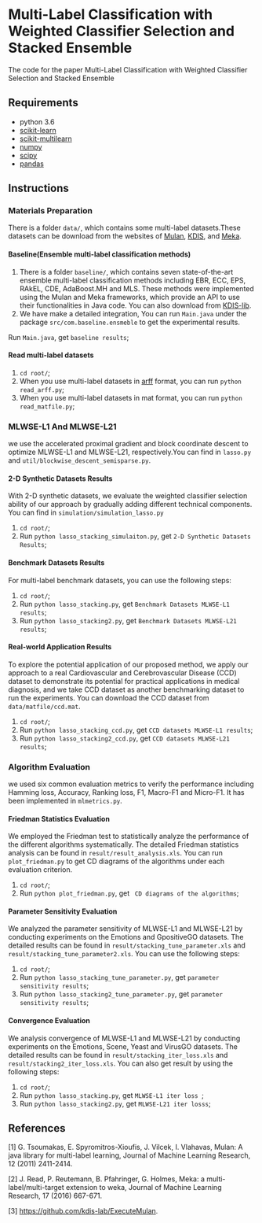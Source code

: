 # Multi-Label Classification with Weighted Classifier Selection and Stacked Ensemble

The code for the paper Multi-Label Classification with Weighted Classifier Selection and Stacked Ensemble

## Requirements

* python 3.6
* [scikit-learn](https://scikit-learn.org/)
* [scikit-multilearn](http://scikit.ml/api/skmultilearn.html)
* [numpy](https://numpy.org/)
* [scipy](https://www.scipy.org/)
* [pandas](https://pandas.pydata.org/)

## Instructions

### Materials Preparation

There is a folder `data/`, which contains some multi-label datasets.These datasets can be download from the websites of [Mulan](http://mulan.sourceforge.net/), [KDIS](http://www.uco.es/kdis/mllresources/), and [Meka](http://waikato.github.io/meka/datasets/).

#### Baseline(Ensemble multi-label classification methods)
1. There is a folder `baseline/`, which contains seven state-of-the-art ensemble multi-label classification methods including EBR, ECC, EPS, RAkEL, CDE, AdaBoost.MH and MLS. These methods were implemented using the Mulan and Meka frameworks, which provide an API to use their functionalities in Java code. You can also download from [KDIS-lib](https://github.com/kdis-lab/ExecuteMulan).
2. We have make a detailed integration, You can run `Main.java` under the package `src/com.baseline.ensmeble` to get the experimental results.

Run `Main.java`, get `baseline results`;

#### Read multi-label datasets
1. `cd root/`;
2. When you use multi-label datasets in [arff](https://pypi.org/project/arff/0.9/) format, you can run `python read_arff.py`;
3. When you use multi-label datasets in mat format, you can run `python read_matfile.py`;

### MLWSE-L1 And MLWSE-L21
we use the accelerated proximal gradient and block coordinate descent to optimize MLWSE-L1 and MLWSE-L21, respectively.You can find in `lasso.py` and `util/blockwise_descent_semisparse.py`.

#### 2-D Synthetic Datasets Results

With 2-D synthetic datasets, we evaluate the weighted classifier selection ability of our approach by gradually adding different technical components. You can find in `simulation/simulation_lasso.py`
1. `cd root/`;
2. Run `python lasso_stacking_simulaiton.py`, get `2-D Synthetic Datasets Results`;

#### Benchmark Datasets Results
For multi-label benchmark datasets, you can use the following steps:
1. `cd root/`;
2. Run `python lasso_stacking.py`, get `Benchmark Datasets MLWSE-L1 results`;
3. Run `python lasso_stacking2.py`, get `Benchmark Datasets MLWSE-L21 results`;

#### Real-world Application Results
To explore the potential application of our proposed method,  we apply our approach to a real Cardiovascular and Cerebrovascular Disease (CCD) dataset to demonstrate its potential for practical applications in medical diagnosis, and we take CCD dataset as another benchmarking dataset to run the experiments. You can download the CCD dataset from `data/matfile/ccd.mat`.

1. `cd root/`;
2. Run `python lasso_stacking_ccd.py`, get `CCD datasets MLWSE-L1 results`;
3. Run `python lasso_stacking2_ccd.py`, get `CCD datasets MLWSE-L21 results`;

### Algorithm Evaluation
we used six common evaluation metrics to verify the performance including Hamming loss, Accuracy, Ranking loss, F1, Macro-F1 and Micro-F1. It has been implemented in `mlmetrics.py`. 

#### Friedman Statistics Evaluation
We employed the Friedman test to statistically analyze the performance of the different algorithms systematically. The detailed Friedman statistics analysis can be found in `result/result_analysis.xls`.  You can run `plot_friedman.py` to get CD diagrams of the algorithms under each evaluation criterion. 

1. `cd root/`;
2. Run `python plot_friedman.py`, get ` CD diagrams of the algorithms`;

#### Parameter Sensitivity Evaluation 
We analyzed the parameter sensitivity of MLWSE-L1 and MLWSE-L21 by conducting experiments on the Emotions and GpositiveGO datasets. The detailed results can be found in `result/stacking_tune_parameter.xls` and `result/stacking_tune_parameter2.xls`. You can use the following steps:
1. `cd root/`;
2. Run `python lasso_stacking_tune_parameter.py`, get `parameter sensitivity results`;
3. Run `python lasso_stacking2_tune_parameter.py`, get `parameter sensitivity results`;

#### Convergence Evaluation
We analysis convergence of MLWSE-L1 and MLWSE-L21 by conducting experiments on the Emotions, Scene, Yeast and VirusGO datasets. The detailed results can be found in `result/stacking_iter_loss.xls` and `result/stacking2_iter_loss.xls`. You can also get result by using the following steps:
1. `cd root/`;
2. Run `python lasso_stacking.py`, get `MLWSE-L1 iter loss `;
3. Run `python lasso_stacking2.py`, get `MLWSE-L21 iter losss`;

## References
[1] G. Tsoumakas, E. Spyromitros-Xioufis, J. Vilcek, I. Vlahavas, Mulan: A java library for multi-label learning, Journal of Machine Learning Research, 12 (2011) 2411-2414.

[2] J. Read, P. Reutemann, B. Pfahringer, G. Holmes, Meka: a multi-label/multi-target extension to weka, Journal of Machine Learning Research, 17 (2016) 667-671.

[3] https://github.com/kdis-lab/ExecuteMulan.













